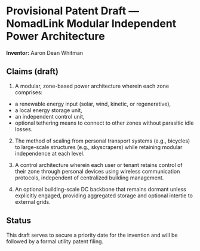 # Provisional Patent Draft — NomadLink Modular Independent Power Architecture
**Inventor:** Aaron Dean Whitman


## Claims (draft)
1. A modular, zone-based power architecture wherein each zone comprises:
- a renewable energy input (solar, wind, kinetic, or regenerative),
- a local energy storage unit,
- an independent control unit,
- optional tethering means to connect to other zones without parasitic idle losses.


2. The method of scaling from personal transport systems (e.g., bicycles) to large-scale structures (e.g., skyscrapers) while retaining modular independence at each level.


3. A control architecture wherein each user or tenant retains control of their zone through personal devices using wireless communication protocols, independent of centralized building management.


4. An optional building-scale DC backbone that remains dormant unless explicitly engaged, providing aggregated storage and optional intertie to external grids.


## Status
This draft serves to secure a priority date for the invention and will be followed by a formal utility patent filing.
